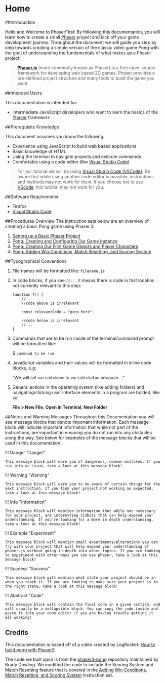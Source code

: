 # Home

##Introduction

Hello and Welcome to PhaserFirst! By following this documentation, you will learn how to create a small [Phaser][1] project and kick off your game development journey. Throughout the document we will guide you step by step towards creating a simple version of the classic video game Pong with the goal of understanding the fundamentals of what makes up a Phaser project.
> **[Phaser.js][1]** (more commonly known as Phaser) is a free open-source framework for developing web based 2D games. Phaser provides a pre-defined project structure and many tools to build the game you want.

##Intended Users

This documentation is intended for:

- intermediate JavaScript developers who want to learn the basics of the [Phaser][1] framework

##Prerequisite Knowledge

This document assumes you know the following:

- Experience using JavaScript to build web based applications
- Basic knowledge of HTML
- Using the terminal to navigate projects and execute commands
- Comfortable using a code editor (like [Visual Studio Code][2])

> For our tutorial we will be using [Visual Studio Code (VSCode)][2]. Be aware that while using another code editor is possible, instructions and methods may not work for them. If you choose not to use [VScode][2], this tutorial may not work for you.

##Software Requirements

- Firefox
- [Visual Studio Code][2]

##Procedures Overview
The instruction sets below are an overview of creating a basic Pong game using Phaser 3.

1. [Setting up a Basic Phaser Project](01-setting-up.md)
2. [Pong: Creating and Configuring Our Game Instance ](02-configuring-creating-game-instance.md)
3. [Pong: Creating Our First Game Objects and Player Characters](03-creating-game-objects.md)
4. [Pong: Adding Win Conditions, Match Resetting, and Scoring System](04-final-features.md)

##Typographical Conventions

1. File names will be formatted like: `filename.js`
2. In code blocks, if you see `//...` it means there is code in that location not currently relevant to this step:

    ```JS
    function f() {
        //...
        //code above is irrelevant

        const relevantCode = "goes here";
        
        //code below is irrelevant
        //...
    }
    ```

3. Commands that are to be run inside of the terminal/command prompt will be formatted like: 

    $ `command to be run`

4. JavaScript variables and their values will be formatted in inline code blocks, e.g: 

    "We will set `variableName` to `variableValue` because ..."
    
5. General actions in the operating system (like adding folders) and navigating/clicking user interface elements in a program are bolded, like so:

    **File > New File**, **Open in Terminal**, **New Folder**

    


##Notes and Warning Messages
Throughout this Documentation you will see message blocks that denote important information. Each message block will indicate important information that while not part of the instructions, are important in ensuring you do not run into any obstacles along the way. See below for examples of the message blocks that will be used in this documentation.

!!! Danger "Danger"

    This message block will warn you of dangerous, common mistakes. If you run into an issue, take a look at this message block! 

!!! Warning "Warning"

    This message block will warn you to be aware of certain things for the next instruction. If you find your project not working as expected, take a look at this message block!

!!! Info "Information"

    This message block will mention information that while not necessary for your project, are interesting tidbits that can help expand your understanding. If you're looking for a more in depth understanding, take a look at this message block!

!!! Example "Experiment"

    This message block will mention small experiments/alterations you can try with your project that will help expand your understanding of phaser.js without going in-depth into other topics. If you are looking to experiment with other ways you can use phaser, take a look at this message block!

!!! Success "Success"

    This message block will mention what state your project should be in when you reach it. If you are looking to make sure your project is in the right state, take a look at this message block!
    
!!! Abstract "Code"

    This message block will contain the final code in a given section, and will usually be a collapsible block. You can copy the code inside and paste it into your code editor if you are having trouble getting it all working!
    
## Credits
This documentation is based off of a video created by LogRocket: [How to build pong with Phaser3](https://www.youtube.com/watch?v=itXXERREvx8)

The code we built upon is from the [phaser3-pong](https://github.com/bradydowling/phaser3-pong) repository maintained by Brady Dowling. We modified the code to include the Scoring System and Match Resetting feature that is covered in the [Adding Win Conditions, Match Resetting, and Scoring System](04-final-features.md) instruction set.

[1]: https://phaser.io/
[2]: https://code.visualstudio.com/